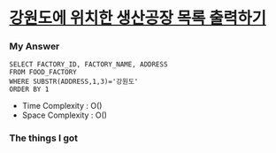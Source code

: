 # [강원도에 위치한 생산공장 목록 출력하기](https://school.programmers.co.kr/learn/courses/30/lessons/131112)

### My Answer

```mysql
SELECT FACTORY_ID, FACTORY_NAME, ADDRESS
FROM FOOD_FACTORY
WHERE SUBSTR(ADDRESS,1,3)='강원도'
ORDER BY 1
```

* Time Complexity : O()
* Space Complexity : O()



### The things I got
